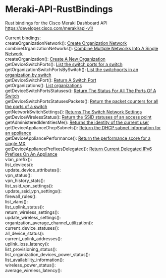# Meraki-API-RustBindings

Rust bindings for the Cisco Meraki Dashboard API
https://developer.cisco.com/meraki/api-v1/

Current bindings:  
createOrganizationNetwork(): [Create Organization Network](https://developer.cisco.com/meraki/api-v1/create-organization-network/)  
combineOrganizationNetworks(): [Combine Multiple Networks Into A Single Network](https://developer.cisco.com/meraki/api-v1/combine-organization-networks/)  
createOrganization(): [Create A New Organization](https://developer.cisco.com/meraki/api-v1/create-organization/)  
getDeviceSwitchPorts(): [List the switch ports for a switch](https://developer.cisco.com/meraki/api-v1/get-device-switch-ports/)  
getOrganizationSwitchPortsBySwitch(): [List the switchports in an organization by switch](https://developer.cisco.com/meraki/api-v1/get-organization-switch-ports-by-switch/)  
getDeviceSwitchPort(): [Return A Switch Port](https://developer.cisco.com/meraki/api-v1/get-device-switch-port/)  
getOrganizations(): [List organizations](https://developer.cisco.com/meraki/api-v1/get-organizations/)  
getDeviceSwitchPortsStatuses(): [Return The Status For All The Ports Of A Switch](https://developer.cisco.com/meraki/api-v1/get-device-switch-ports-statuses/)  
getDeviceSwitchPortsStatusesPackets(): [Return the packet counters for all the ports of a switch](https://developer.cisco.com/meraki/api-v1/get-device-switch-ports-statuses-packets/)  
getNetworkSwitchSettings(): [Returns The Switch Network Settings](https://developer.cisco.com/meraki/api-v1/get-network-switch-settings/)  
getDeviceWirelessStatus(): [Return the SSID statuses of an access point](https://developer.cisco.com/meraki/api-v1/get-device-wireless-status/)  
getAdministeredIdentitiesMe(): [Returns the identity of the current user](https://developer.cisco.com/meraki/api-v1/get-administered-identities-me/)  
getDeviceApplianceDhcpSubnets(): [Return the DHCP subnet information for an appliance](https://developer.cisco.com/meraki/api-v1/get-device-appliance-dhcp-subnets/)  
getDeviceAppliancePerformance(): [Return the performance score for a single MX](https://developer.cisco.com/meraki/api-v1/get-device-appliance-performance/)  
getDeviceAppliancePrefixesDelegated(): [Return Current Delegated IPv6 Prefixes On An Appliance](https://developer.cisco.com/meraki/api-v1/get-device-appliance-prefixes-delegated/)  
vlan_prefix(): [](https://developer.cisco.com/meraki/api-v1/get-device-appliance-prefixes-delegated-vlan-assignments/)  
list_devices(): []()  
update_device_attributes(): []()  
vpn_status(): []()  
vpn_history_stats(): []()  
list_ssid_vpn_settings(): []()  
update_ssid_vpn_settings(): []()  
firewall_rules(): []()  
list_vlans(): []()  
list_uplink_status(): []()  
return_wireless_settings(): []()  
update_wireless_settings(): []()  
organization_average_channel_utilization(): []()  
current_device_statuses(): []()  
all_device_status(): []()  
current_uplink_addresses(): []()  
uplink_loss_latency(): []()  
list_provisioning_status(): []()  
list_organization_devices_power_status(): []()  
list_availability_information(): []()  
wireless_power_status(): []()  
average_wireless_latency(): []()  

